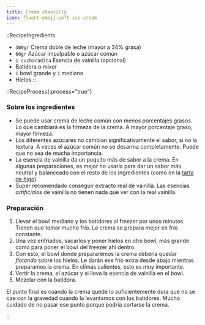 ```yaml
---
title: Crema chantilly
icon: fluent-emoji:soft-ice-cream 
---
```


::RecipeIngredients
- `300gr` Crema doble de leche (mayor a 34% grasa)
- `60gr` Azúcar impalpable o azúcar común
- `1 cucharadita` Esencia de vainilla (opcional)
- Batidora o mixer
- `1` bowl grande y `1` mediano
- Hielos
::

::RecipeProcess{:process="true"}
### Sobre los ingredientes

- Se puede usar crema de leche común con menos porcentajes grasos. Lo que cambiará es la firmeza de la crema. A mayor porcentaje graso, mayor firmeza.
- Los diferentes azúcares no cambian significativamente el sabor, si no la textura. A veces el azúcar común no se desarma completamente. Puede que no sea de mucha importancia.
- La esencia de vainilla da un poquito más de sabor a la crema. En algunas preparaciones, es mejor no usarla para dar un sabor más neutral y balanceado con el resto de los ingredientes (como en la [tarta de higo](/recetas/tarta-de-higo))
- Super recomendado conseguir extracto real de vainilla. Las esencias _artificiales_ de vainilla no tienen nada que ver con la real vainilla.

### Preparación

1. Llevar el bowl mediano y los batidores al freezer por unos minutos. Tienen que tomar mucho frío. La crema se prepara mejor en frío constante.
2. Una vez enfriados, sacarlos y poner hielos en otro bowl, más grande como para poner el bowl del freezer ahí dentro.
3. Con esto, el bowl donde prepararemos la crema debería quedar _flotando_ sobre los hielos. Le darán ese frío extra desde abajo mientras preparamos la crema. En clímas calientes, esto es muy importante.
4. Vertir la crema, el azúcar y si lleva la esencia de vainilla en el bowl. 
5. Mezclar con la batidora.

El punto final es cuando la crema quede lo suficientemente dura que no se cae con la gravedad cuando la levantamos con los batidores. Mucho cuidado de no pasar ese punto porque podría cortarse la crema.

::

